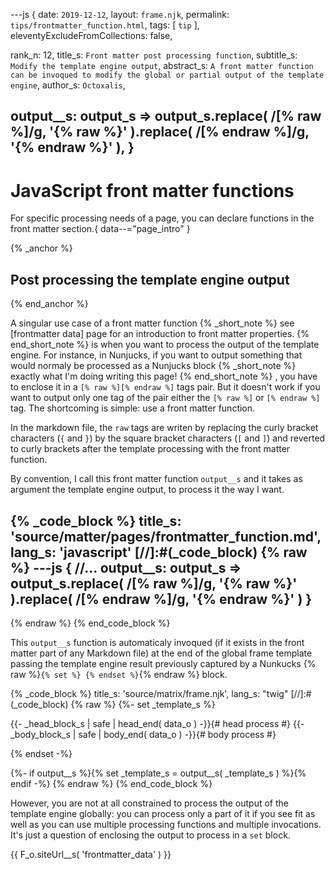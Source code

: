 ---js
{
  date:      `2019-12-12`,
  layout:    `frame.njk`,
  permalink: `tips/frontmatter_function.html`,
  tags:      [ `tip` ],
  eleventyExcludeFromCollections: false,

  rank_n:     12,
  title_s:    `Front matter post processing function`,
  subtitle_s: `Modify the template engine output`,
  abstract_s: `A front matter function can be invoqued to modify the global or partial output of the template engine`,
  author_s:   `Octoxalis`,

  output__s: output_s => output_s.replace( /\[% raw %\]/g, '{% raw %}' ).replace( /\[% endraw %\]/g, '{% endraw %}' ),
}
---
[comment]: # (======== Post ========)
# JavaScript front matter functions

For specific processing needs of a page, you can declare functions in the front matter section.{ data--="page_intro" }

{% _anchor %}
## Post processing the template engine output
{% end_anchor %}


A singular use case of a front matter function
{% _short_note %}
see [frontmatter data] page for an introduction to front matter properties.
{% end_short_note %}
is when you want to process the output of the template engine. For instance, in Nunjucks, if you want to output something that would normaly be processed as a Nunjucks block
{% _short_note %}
exactly what I'm doing writing this page!
{% end_short_note %}
, you have to enclose it in a `[% raw %][% endraw %]` tags pair. But it doesn't work if you want to output only one tag of the pair either the `[% raw %]` or `[% endraw %]` tag. The shortcoming is simple: use a front matter function.

In the markdown file, the `raw` tags are writen by replacing the curly bracket characters (`{` and `}`) by the square bracket characters (`[` and `]`) and reverted to curly brackets after the template processing with the front matter function.

By convention, I call this front matter function `output__s` and it takes as argument the  template engine output, to process it the way I want.

{% _code_block %}
    title_s: 'source/matter/pages/frontmatter_function.md',
    lang_s: 'javascript'
[//]:#(_code_block)
{% raw %}
---js
{
  //...
  output__s: output_s => output_s.replace( /\[% raw %\]/g, '{% raw %}' ).replace( /\[% endraw %\]/g, '{% endraw %}' )
}
---
{% endraw %}
{% end_code_block %}


This `output__s` function is automaticaly invoqued (if it exists in the front matter part of any Markdown file) at the end of the global frame template passing the template engine result previously captured by a Nunkucks {% raw %}`{% set %} {% endset %}`{% endraw %} block.

{% _code_block %}
    title_s: 'source/matrix/frame.njk',
    lang_s: "twig"
[//]:#(_code_block)
{% raw %}
{%- set _template_s %}
<!doctype html><html lang="{{A_o.LANGUAGE_s}}">
{{- _head_block_s | safe | head_end( data_o ) -}}{# head process #}
{{- _body_block_s | safe | body_end( data_o ) -}}{# body process #}
</html>
{% endset -%}

{%- if output__s %}{% set _template_s = output__s( _template_s ) %}{% endif -%}
{% endraw %}
{% end_code_block %}


However, you are not at all constrained to process the output of the template engine globally: you can process only a part of it if you see fit as well as you can use multiple processing functions and multiple invocations. It's just a question of enclosing the output to process in a `set` block.


[comment]: # (======== Links ========)
{{ F_o.siteUrl__s( 'frontmatter_data' ) }}
